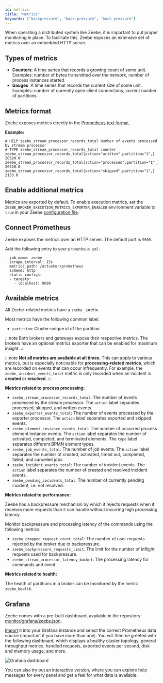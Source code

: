 ```yaml
---
id: metrics
title: "Metrics"
keywords: ["backpressure", "back-pressure", "back pressure"]
---
```


When operating a distributed system like Zeebe, it is important to put proper monitoring in place. To facilitate this, Zeebe exposes an extensive set of metrics over an embedded HTTP server.

## Types of metrics

- **Counters**: A time series that records a growing count of some unit. Examples: number of bytes transmitted over the network, number of process instances started.
- **Gauges**: A time series that records the current size of some unit. Examples: number of currently open client connections, current number of partitions.

## Metrics format

Zeebe exposes metrics directly in the [Prometheus text format][prom-format].

**Example:**

```
# HELP zeebe_stream_processor_records_total Number of events processed by stream processor
# TYPE zeebe_stream_processor_records_total counter
zeebe_stream_processor_records_total{action="written",partition="1",} 20320.0
zeebe_stream_processor_records_total{action="processed",partition="1",} 20320.0
zeebe_stream_processor_records_total{action="skipped",partition="1",} 2153.0
```

## Enable additional metrics

Metrics are exported by default. To enable execution metrics, set the `ZEEBE_BROKER_EXECUTION_METRICS_EXPORTER_ENABLED` environment variable to `true` in your Zeebe [configuration file](../configuration/configuration.md).

## Connect Prometheus

Zeebe exposes the metrics over an HTTP server. The default port is `9600`.

Add the following entry to your `prometheus.yml`:

```
- job_name: zeebe
  scrape_interval: 15s
  metrics_path: /actuator/prometheus
  scheme: http
  static_configs:
  - targets:
    - localhost: 9600
```

## Available metrics

All Zeebe-related metrics have a `zeebe_`-prefix.

Most metrics have the following common label:

- `partition`: Cluster-unique id of the partition

:::note
Both brokers and gateways expose their respective metrics. The brokers have an optional metrics exporter that can be enabled for maximum insight.
:::

:::note
**Not all metrics are available at all times.** This can apply to various metrics, but is especially noticeable for **processing-related metrics**, which are recorded on events that can occur infrequently. For example, the `zeebe_incident_events_total` metric is only recorded when an incident is **created** or **resolved**.
:::

**Metrics related to process processing:**

- `zeebe_stream_processor_records_total`: The number of events processed by the stream processor.
  The `action` label separates processed, skipped, and written events.
- `zeebe_exporter_events_total`: The number of events processed by the exporter processor.
  The `action` label separates exported and skipped events.
- `zeebe_element_instance_events_total`: The number of occurred process element instance events.
  The `action` label separates the number of activated, completed, and terminated elements.
  The `type` label separates different BPMN element types.
- `zeebe_job_events_total`: The number of job events. The `action` label separates the number of
  created, activated, timed out, completed, failed, and canceled jobs.
- `zeebe_incident_events_total`: The number of incident events. The `action` label separates the number
  of created and resolved incident events.
- `zeebe_pending_incidents_total`: The number of currently pending incident, i.e. not resolved.

**Metrics related to performance:**

Zeebe has a backpressure mechanism by which it rejects requests when it receives more requests than it can handle without incurring high processing latency.

Monitor backpressure and processing latency of the commands using the following metrics:

- `zeebe_dropped_request_count_total`: The number of user requests rejected by the broker due to backpressure.
- `zeebe_backpressure_requests_limit`: The limit for the number of inflight requests used for backpressure.
- `zeebe_stream_processor_latency_bucket`: The processing latency for commands and event.

**Metrics related to health:**

The health of partitions in a broker can be monitored by the metric `zeebe_health`.

[prom-format]: https://prometheus.io/docs/instrumenting/exposition_formats/#text-format-details

## Grafana

Zeebe comes with a pre-built dashboard, available in the repository:
[monitor/grafana/zeebe.json](https://github.com/camunda/camunda/blob/stable/8.5/monitor/grafana/zeebe.json).

[Import](https://grafana.com/docs/grafana/latest/reference/export_import/#importing-a-dashboard) it into your Grafana instance and select the correct Prometheus data source (important if you have more than one). You will then be greeted with the following dashboard, which displays a healthy cluster topology, general throughput metrics, handled requests, exported events per second, disk and memory usage, and more.

![Grafana dashboard](assets/grafana-preview.png)

You can also try out an [interactive version](https://snapshots.raintank.io/dashboard/snapshot/Vbu3EHQMTI5Onh5RKuiS5J7QSMd7Sp5V), where you can explore help messages for every panel and get a feel for what data is available.
